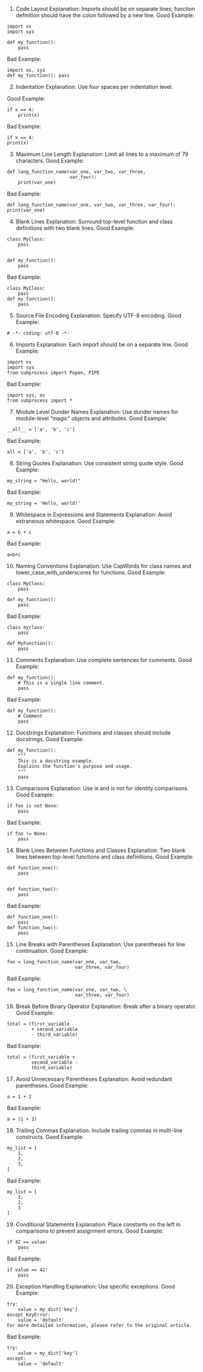 1. Code Layout
Explanation: Imports should be on separate lines; function definition should have the colon followed by a new line.
Good Example:

```
import os
import sys

def my_function():
    pass
```

Bad Example:

```
import os, sys
def my_function(): pass
```


2. Indentation
Explanation: Use four spaces per indentation level.

Good Example:

```
if x == 4:
    print(x)
```

Bad Example:

```
if x == 4:
print(x)
```

3. Maximum Line Length
Explanation: Limit all lines to a maximum of 79 characters.
Good Example:

```
def long_function_name(var_one, var_two, var_three, 
                       var_four):
    print(var_one)
```

Bad Example:

```
def long_function_name(var_one, var_two, var_three, var_four): print(var_one)
```

4. Blank Lines
Explanation: Surround top-level function and class definitions with two blank lines.
Good Example:

```
class MyClass:
    pass


def my_function():
    pass
```

Bad Example:
```
class MyClass:
    pass
def my_function():
    pass
```



5. Source File Encoding
Explanation: Specify UTF-8 encoding.
Good Example:
```
# -*- coding: utf-8 -*-
```

6. Imports
Explanation: Each import should be on a separate line.
Good Example:
```
import os
import sys
from subprocess import Popen, PIPE
```

Bad Example:
```
import sys, os
from subprocess import *
```

7. Module Level Dunder Names
Explanation: Use dunder names for module-level “magic” objects and attributes.
Good Example:

```
__all__ = ['a', 'b', 'c']
```

Bad Example:
```
all = ['a', 'b', 'c']
```

8. String Quotes
Explanation: Use consistent string quote style.
Good Example:

```
my_string = "Hello, world!"
```

Bad Example:
```
my_string = 'Hello, world!'
```

9. Whitespace in Expressions and Statements
Explanation: Avoid extraneous whitespace.
Good Example:
```
a = b + c
```

Bad Example:
```
a=b+c
```

10. Naming Conventions
Explanation: Use CapWords for class names and lower_case_with_underscores for functions.
Good Example:
```
class MyClass:
    pass

def my_function():
    pass
```

Bad Example:
```
class myclass:
    pass

def MyFunction():
    pass
```

11. Comments
Explanation: Use complete sentences for comments.
Good Example:
```
def my_function():
    # This is a single line comment.
    pass
```

Bad Example:
```
def my_function():
    # Comment
    pass
```

12. Docstrings
Explanation: Functions and classes should include docstrings.
Good Example:
```
def my_function():
    """
    This is a docstring example.
    Explains the function's purpose and usage.
    """
    pass
```

13. Comparisons
Explanation: Use is and is not for identity comparisons.
Good Example:
```
if foo is not None:
    pass
```

Bad Example:
```
if foo != None:
    pass
```

14. Blank Lines Between Functions and Classes
Explanation: Two blank lines between top-level functions and class definitions.
Good Example:
```
def function_one():
    pass


def function_two():
    pass
```

Bad Example:
```
def function_one():
    pass
def function_two():
    pass
```

15. Line Breaks with Parentheses
Explanation: Use parentheses for line continuation.
Good Example:
```
foo = long_function_name(var_one, var_two,
                         var_three, var_four)
```
Bad Example:
```
foo = long_function_name(var_one, var_two, \
                         var_three, var_four)
```

16. Break Before Binary Operator
Explanation: Break after a binary operator.
Good Example:
```
total = (first_variable
         + second_variable
         - third_variable)
```
Bad Example:
```
total = (first_variable +
         second_variable -
         third_variable)
```

17. Avoid Unnecessary Parentheses
Explanation: Avoid redundant parentheses.
Good Example:
```
a = 1 + 2
```

Bad Example:
```
a = (1 + 2)
```

18. Trailing Commas
Explanation: Include trailing commas in multi-line constructs.
Good Example:
```
my_list = [
    1,
    2,
    3,
]
```
Bad Example:
```
my_list = [
    1,
    2,
    3
]
```

19. Conditional Statements
Explanation: Place constants on the left in comparisons to prevent assignment errors.
Good Example:
```
if 42 == value:
    pass
```
Bad Example:
```
if value == 42:
    pass
```

20. Exception Handling
Explanation: Use specific exceptions.
Good Example:
```
try:
    value = my_dict['key']
except KeyError:
    value = 'default'
For more detailed information, please refer to the original article.
```

Bad Example:
```
try:
    value = my_dict['key']
except:
    value = 'default'
```
